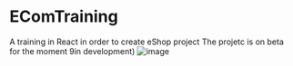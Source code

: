 
# EComTraining
A training in React in order to create eShop project
The projetc is on beta for the moment 9in development)
![image](https://user-images.githubusercontent.com/50711686/216691413-2316c528-d0d3-46c2-bc5b-16f2cd108843.png)
